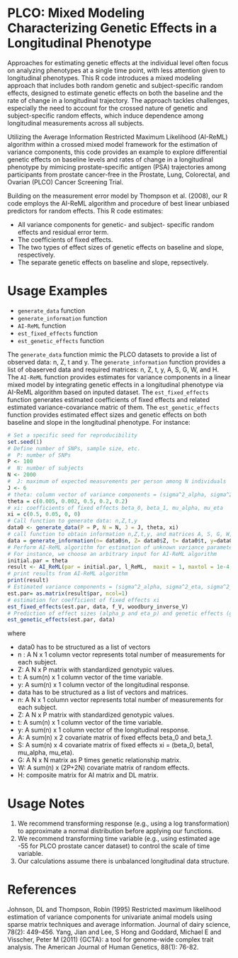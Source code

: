 # PLCO: Mixed Modeling Characterizing Genetic Effects in a Longitudinal Phenotype 
Approaches for estimating genetic effects at the individual level often focus on analyzing phenotypes at a single time point, with less attention given to longitudinal phenotypes. This R code introduces a mixed modeling approach that includes both random genetic and subject-specific random effects, designed to estimate genetic effects on both the baseline and the rate of change in a longitudinal trajectory. The approach tackles challenges, especially the need to account for the crossed nature of genetic and subject-specific random effects, which induce dependence among longitudinal measurements across all subjects.
 
Utilizing the Average Information Restricted Maximum Likelihood (AI-ReML) algorithm within a crossed mixed model framework for the estimation of variance components, this code provides an example to explore differential genetic effects on baseline levels and rates of change in a longitudinal phenotype by mimicing prostate-specific antigen (PSA) trajectories among participants from prostate cancer-free in the Prostate, Lung, Colorectal, and Ovarian (PLCO) Cancer Screening Trial. 

Building on the measurement error model by Thompson et al. (2008), our R code employs the AI-ReML algorithm and procedure of best linear unbiased predictors for random effects. This R code estimates:
- All variance components for genetic- and subject- specific random effects and residual error term.
- The coefficients of fixed effects.   
- The two types of effect sizes of genetic effects on baseline and slope, respectively.
- The separate genetic effects on baseline and slope, repsectively.


# Usage Examples
- `generate_data` function
- `generate_information` function
- `AI-ReML` function
- `est_fixed_effects` function
- `est_genetic_effects` function

The `generate_data` function mimic the PLCO datasets to provide a list of observed data: n, Z, t and y. 
The `generate_information` function provides a list of obaserved data and required matrices: n, Z, t, y, A, S, G, W, and H.
The `AI-ReML` function provides estimates for variance components in a linear mixed model by integrating genetic effects in a longitudinal phenotype via AI-ReML algorithm based on inputed dataset. 
The `est_fixed_effects` function generates estimated coefficients of fixed effects and related estimated variance-covariance matric of them. 
The `est_genetic_effects` function provides estimated effect sizes and genetic effects on both baseline and slope in the longitudinal phenotype. 
For instance:
```r
# Set a specific seed for reproducibility
set.seed(1)
# Define number of SNPs, sample size, etc.
#  P: number of SNPs
P <- 100
#  N: number of subjects
N <- 2000
#  J: maximum of expected measurements per person among N individuals
J <- 6
# theta: column vector of variance components = (sigma^2_alpha, sigma^2_eta, sigma^2_b0, sigma^2_b1, sigma^2_e)
theta = c(0.005, 0.002, 0.5, 0.2, 0.2)
# xi: coefficients of fixed effects beta_0, beta_1, mu_alpha, mu_eta
xi = c(0.5, 0.05, 0, 0)
# Call function to generate data: n,Z,t,y
data0 <- generate_data(P = P, N = N, J = J, theta, xi)
# call function to obtain information n,Z,t,y, and matrices A, S, G, W,H based on known n,Z,t,y 
data = generate_information(n= data0$n, Z= data0$Z, t= data0$t, y=data0$y)
# Perform AI-ReML algorithm for estimation of unknown variance parameters
# For instance, we choose an arbitrary input for AI-ReML algorithm
initial.par = theta
result <- AI_ReML(par = initial.par, l_ReML,  maxit = 1, maxtol = 1e-4, data = data, f_V, AI_DL, woodbury_inverse_V)
# print results from AI-ReML algorithm
print(result)
# Estimated variance components = (sigma^2_alpha, sigma^2_eta, sigma^2_b0, sigma^2_b1, sigma^2_e)
est.par= as.matrix(result$par, ncol=1)
# estimation for coefficient of fixed effects xi
est_fixed_effects(est.par, data, f_V, woodbury_inverse_V)
# Prediction of effect sizes (alpha_p and eta_p) and genetic effects (g_i and g_i^*)
est_genetic_effects(est.par, data)
```
where 
- data0 has to be structured as a list of vectors 
- n : A N x 1 column vector represents total number of measurements for each subject. 
- Z: A N x P matrix with standardized genotypic values. 
- t: A sum(n) x 1 column vector of the time variable.
- y: A sum(n) x 1 column vector of the longitudinal response. 
- data has to be structured as a list of vectors and matrices.
- n: A N x 1 column vector represents total number of measurements for each subject. 
- Z: A N x P matrix with standardized genotypic values. 
- t: A sum(n) x 1 column vector of the time variable.
- y: A sum(n) x 1 column vector of the longitudinal response.
- A: A sum(n) x 2 covariate matrix of fixed effects beta_0 and beta_1.
- S: A sum(n) x 4 covariate matrix of fixed effects xi = (beta_0, beta1, mu_alpha, mu_eta).
- G: A N x N matrix as P times genetic relationship matrix.
- W: A sum(n) x (2P+2N) covariate matrix of random effects.
- H: composite matrix for AI matrix and DL matrix.

# Usage Notes
1. We recommend transforming response (e.g., using a log transformation) to approximate a normal distribution before applying our functions.
2. We recommend transforming time variable (e.g., using estimated age -55 for PLCO prostate cancer dataset) to control the scale of time variable. 
3. Our calculations assume there is unbalanced longitudinal data structure. 
   
# References
Johnson, DL and Thompson, Robin (1995) Restricted maximum likelihood estimation of variance components for univariate animal models using sparse matrix techniques and average information.  Journal of dairy science, 78(2): 449-456. 
Yang, Jian and Lee, S Hong and Goddard, Michael E and Visscher, Peter M (2011) {GCTA}: a tool for genome-wide complex trait analysis. The American Journal of Human Genetics, 88(1): 76-82.
   

